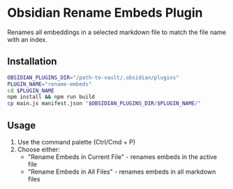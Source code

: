 # Obsidian Rename Embeds Plugin

Renames all embeddings in a selected markdown file to match the file name with an index.

## Installation

```bash
OBSIDIAN_PLUGINS_DIR="/path-to-vault/.obsidian/plugins"
PLUGIN_NAME="rename-embeds"
cd $PLUGIN_NAME 
npm install && npm run build 
cp main.js manifest.json "$OBSIDIAN_PLUGINS_DIR/$PLUGIN_NAME/"
```

## Usage
1. Use the command palette (Ctrl/Cmd + P)
2. Choose either:
   - "Rename Embeds in Current File" - renames embeds in the active file
   - "Rename Embeds in All Files" - renames embeds in all markdown files